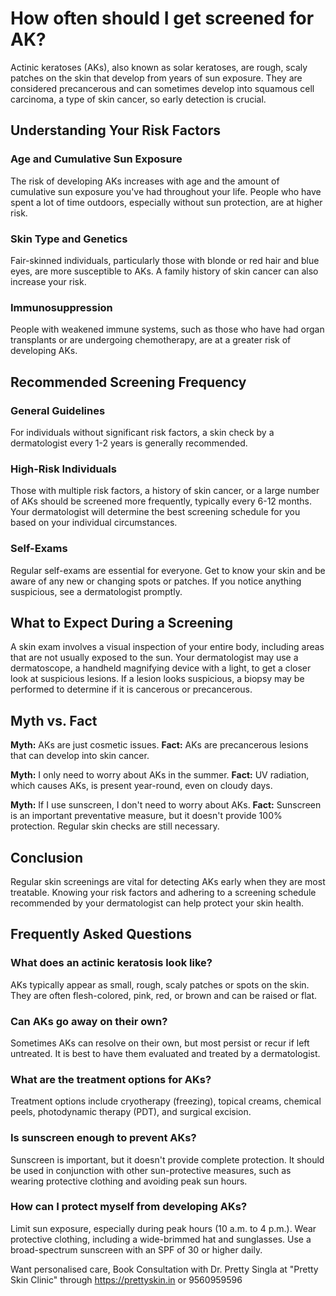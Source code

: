 # How often should I get screened for AK?

Actinic keratoses (AKs), also known as solar keratoses, are rough, scaly patches on the skin that develop from years of sun exposure. They are considered precancerous and can sometimes develop into squamous cell carcinoma, a type of skin cancer, so early detection is crucial.

## Understanding Your Risk Factors

### Age and Cumulative Sun Exposure

The risk of developing AKs increases with age and the amount of cumulative sun exposure you've had throughout your life. People who have spent a lot of time outdoors, especially without sun protection, are at higher risk.

### Skin Type and Genetics

Fair-skinned individuals, particularly those with blonde or red hair and blue eyes, are more susceptible to AKs. A family history of skin cancer can also increase your risk.

### Immunosuppression

People with weakened immune systems, such as those who have had organ transplants or are undergoing chemotherapy, are at a greater risk of developing AKs.

## Recommended Screening Frequency

### General Guidelines

For individuals without significant risk factors, a skin check by a dermatologist every 1-2 years is generally recommended.

### High-Risk Individuals

Those with multiple risk factors, a history of skin cancer, or a large number of AKs should be screened more frequently, typically every 6-12 months. Your dermatologist will determine the best screening schedule for you based on your individual circumstances.

### Self-Exams

Regular self-exams are essential for everyone. Get to know your skin and be aware of any new or changing spots or patches. If you notice anything suspicious, see a dermatologist promptly.

## What to Expect During a Screening

A skin exam involves a visual inspection of your entire body, including areas that are not usually exposed to the sun. Your dermatologist may use a dermatoscope, a handheld magnifying device with a light, to get a closer look at suspicious lesions. If a lesion looks suspicious, a biopsy may be performed to determine if it is cancerous or precancerous.

## Myth vs. Fact

**Myth:** AKs are just cosmetic issues.
**Fact:** AKs are precancerous lesions that can develop into skin cancer.

**Myth:** I only need to worry about AKs in the summer.
**Fact:** UV radiation, which causes AKs, is present year-round, even on cloudy days.

**Myth:** If I use sunscreen, I don't need to worry about AKs.
**Fact:** Sunscreen is an important preventative measure, but it doesn't provide 100% protection. Regular skin checks are still necessary.

## Conclusion

Regular skin screenings are vital for detecting AKs early when they are most treatable. Knowing your risk factors and adhering to a screening schedule recommended by your dermatologist can help protect your skin health.

## Frequently Asked Questions

### What does an actinic keratosis look like?

AKs typically appear as small, rough, scaly patches or spots on the skin. They are often flesh-colored, pink, red, or brown and can be raised or flat.

### Can AKs go away on their own?

Sometimes AKs can resolve on their own, but most persist or recur if left untreated. It is best to have them evaluated and treated by a dermatologist.

### What are the treatment options for AKs?

Treatment options include cryotherapy (freezing), topical creams, chemical peels, photodynamic therapy (PDT), and surgical excision.

### Is sunscreen enough to prevent AKs?

Sunscreen is important, but it doesn't provide complete protection. It should be used in conjunction with other sun-protective measures, such as wearing protective clothing and avoiding peak sun hours.

### How can I protect myself from developing AKs?

Limit sun exposure, especially during peak hours (10 a.m. to 4 p.m.). Wear protective clothing, including a wide-brimmed hat and sunglasses. Use a broad-spectrum sunscreen with an SPF of 30 or higher daily.

Want personalised care, Book Consultation with Dr. Pretty Singla at "Pretty Skin Clinic" through https://prettyskin.in or 9560959596
